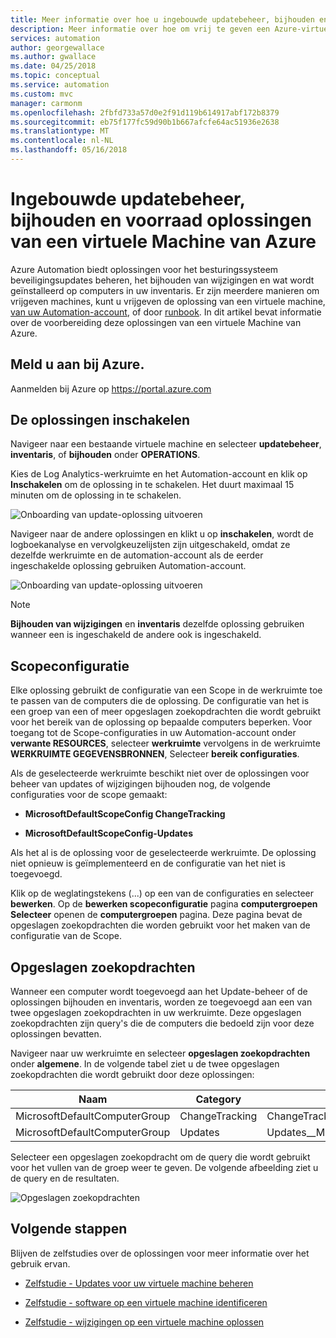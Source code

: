 ```yaml
---
title: Meer informatie over hoe u ingebouwde updatebeheer, bijhouden en voorraad oplossingen van een virtuele Machine van Azure
description: Meer informatie over hoe om vrij te geven een Azure-virtuele machine met oplossingen voor beheer van updates, bijhouden en voorraad die deel uitmaken van een Azure Automation
services: automation
author: georgewallace
ms.author: gwallace
ms.date: 04/25/2018
ms.topic: conceptual
ms.service: automation
ms.custom: mvc
manager: carmonm
ms.openlocfilehash: 2fbfd733a57d0e2f91d119b614917abf172b8379
ms.sourcegitcommit: eb75f177fc59d90b1b667afcfe64ac51936e2638
ms.translationtype: MT
ms.contentlocale: nl-NL
ms.lasthandoff: 05/16/2018
---
```

# <a name="onboard-update-management-change-tracking-and-inventory-solutions-from-an-azure-virtual-machine"></a>Ingebouwde updatebeheer, bijhouden en voorraad oplossingen van een virtuele Machine van Azure

Azure Automation biedt oplossingen voor het besturingssysteem beveiligingsupdates beheren, het bijhouden van wijzigingen en wat wordt geïnstalleerd op computers in uw inventaris. Er zijn meerdere manieren om vrijgeven machines, kunt u vrijgeven de oplossing van een virtuele machine, [van uw Automation-account](automation-onboard-solutions-from-automation-account.md), of door [runbook](automation-onboard-solutions.md). In dit artikel bevat informatie over de voorbereiding deze oplossingen van een virtuele Machine van Azure.

## <a name="log-in-to-azure"></a>Meld u aan bij Azure.

Aanmelden bij Azure op https://portal.azure.com

## <a name="enable-the-solutions"></a>De oplossingen inschakelen

Navigeer naar een bestaande virtuele machine en selecteer **updatebeheer**, **inventaris**, of **bijhouden** onder **OPERATIONS**.

Kies de Log Analytics-werkruimte en het Automation-account en klik op **Inschakelen** om de oplossing in te schakelen. Het duurt maximaal 15 minuten om de oplossing in te schakelen.

![Onboarding van update-oplossing uitvoeren](media/automation-onboard-solutions-from-vm/onboard-solution.png)

Navigeer naar de andere oplossingen en klikt u op **inschakelen**, wordt de logboekanalyse en vervolgkeuzelijsten zijn uitgeschakeld, omdat ze dezelfde werkruimte en de automation-account als de eerder ingeschakelde oplossing gebruiken Automation-account.

![Onboarding van update-oplossing uitvoeren](media/automation-onboard-solutions-from-vm/onboard-solutions2.png)

> [!NOTE]
> **Bijhouden van wijzigingen** en **inventaris** dezelfde oplossing gebruiken wanneer een is ingeschakeld de andere ook is ingeschakeld.

## <a name="scope-configuration"></a>Scopeconfiguratie

Elke oplossing gebruikt de configuratie van een Scope in de werkruimte toe te passen van de computers die de oplossing. De configuratie van het is een groep van een of meer opgeslagen zoekopdrachten die wordt gebruikt voor het bereik van de oplossing op bepaalde computers beperken. Voor toegang tot de Scope-configuraties in uw Automation-account onder **verwante RESOURCES**, selecteer **werkruimte** vervolgens in de werkruimte **WERKRUIMTE GEGEVENSBRONNEN**, Selecteer **bereik configuraties**.

Als de geselecteerde werkruimte beschikt niet over de oplossingen voor beheer van updates of wijzigingen bijhouden nog, de volgende configuraties voor de scope gemaakt:

* **MicrosoftDefaultScopeConfig ChangeTracking**

* **MicrosoftDefaultScopeConfig-Updates**

Als het al is de oplossing voor de geselecteerde werkruimte. De oplossing niet opnieuw is geïmplementeerd en de configuratie van het niet is toegevoegd.

Klik op de weglatingstekens (...) op een van de configuraties en selecteer **bewerken**. Op de **bewerken scopeconfiguratie** pagina **computergroepen Selecteer** openen de **computergroepen** pagina. Deze pagina bevat de opgeslagen zoekopdrachten die worden gebruikt voor het maken van de configuratie van de Scope.

## <a name="saved-searches"></a>Opgeslagen zoekopdrachten

Wanneer een computer wordt toegevoegd aan het Update-beheer of de oplossingen bijhouden en inventaris, worden ze toegevoegd aan een van twee opgeslagen zoekopdrachten in uw werkruimte. Deze opgeslagen zoekopdrachten zijn query's die de computers die bedoeld zijn voor deze oplossingen bevatten.

Navigeer naar uw werkruimte en selecteer **opgeslagen zoekopdrachten** onder **algemene**. In de volgende tabel ziet u de twee opgeslagen zoekopdrachten die wordt gebruikt door deze oplossingen:

|Naam     |Category  |Alias  |
|---------|---------|---------|
|MicrosoftDefaultComputerGroup     |  ChangeTracking       | ChangeTracking__MicrosoftDefaultComputerGroup        |
|MicrosoftDefaultComputerGroup     | Updates        | Updates__MicrosoftDefaultComputerGroup         |

Selecteer een opgeslagen zoekopdracht om de query die wordt gebruikt voor het vullen van de groep weer te geven. De volgende afbeelding ziet u de query en de resultaten.

![Opgeslagen zoekopdrachten](media/automation-onboard-solutions-from-vm/logsearch.png)

## <a name="next-steps"></a>Volgende stappen

Blijven de zelfstudies over de oplossingen voor meer informatie over het gebruik ervan.

* [Zelfstudie - Updates voor uw virtuele machine beheren](automation-tutorial-update-management.md)

* [Zelfstudie - software op een virtuele machine identificeren](automation-tutorial-installed-software.md)

* [Zelfstudie - wijzigingen op een virtuele machine oplossen](automation-tutorial-troubleshoot-changes.md)
